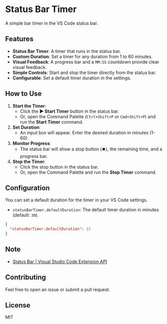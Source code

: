 # Status Bar Timer

A simple bar timer in the VS Code status bar.

## Features

- **Status Bar Timer**: A timer that runs in the status bar.
- **Custom Duration**: Set a timer for any duration from 1 to 60 minutes.
- **Visual Feedback**: A progress bar and a `MM:SS` countdown provide clear visual feedback.
- **Simple Controls**: Start and stop the timer directly from the status bar.
- **Configurable**: Set a default timer duration in the settings.

## How to Use

1.  **Start the Timer**:
    - Click the **▶ Start Timer** button in the status bar.
    - Or, open the Command Palette (`Ctrl+Shift+P` or `Cmd+Shift+P`) and run the **Start Timer** command.
2.  **Set Duration**:
    - An input box will appear. Enter the desired duration in minutes (1-60).
3.  **Monitor Progress**:
    - The status bar will show a stop button (⏹️), the remaining time, and a progress bar.
4.  **Stop the Timer**:
    - Click the stop button in the status bar.
    - Or, open the Command Palette and run the **Stop Timer** command.

## Configuration

You can set a default duration for the timer in your VS Code settings.

- `statusBarTimer.defaultDuration`: The default timer duration in minutes (default: `30`).

```json
{
  "statusBarTimer.defaultDuration": 15
}
```

## Note

- [Status Bar | Visual Studio Code Extension API](https://code.visualstudio.com/api/ux-guidelines/status-bar)

## Contributing

Feel free to open an issue or submit a pull request.

## License

MIT
